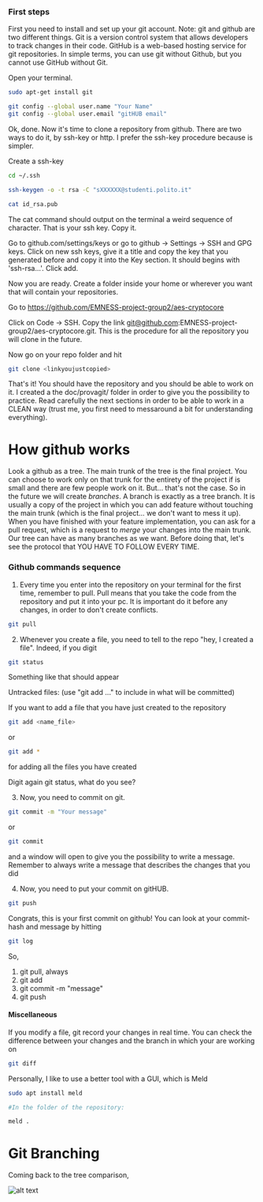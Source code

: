 ### First steps

First you need to install and set up your git account. 
Note: git and github are two different things. Git is a version control system that allows developers to track changes in their code. GitHub is a web-based hosting service for git repositories. In simple terms, you can use git without Github, but you cannot use GitHub without Git.


Open your terminal.

```bash
sudo apt-get install git

git config --global user.name "Your Name"
git config --global user.email "gitHUB email"
```

Ok, done. Now it's time to clone a repository from github. There are two ways to do it, by ssh-key or http. I prefer the ssh-key procedure because is simpler.

Create a ssh-key

```bash
cd ~/.ssh

ssh-keygen -o -t rsa -C "sXXXXXX@studenti.polito.it"

cat id_rsa.pub
```

The cat command should output on the terminal a weird sequence of character. That is your ssh key. Copy it.

Go to github.com/settings/keys or go to github -> Settings -> SSH and GPG keys. Click on new ssh keys, give it a title and copy the key that you generated before and copy it into the Key section. It should begins with 'ssh-rsa...'. Click add.

Now you are ready. Create a folder inside your home or wherever you want that will contain your repositories. 

Go to https://github.com/EMNESS-project-group2/aes-cryptocore

Click on Code -> SSH. Copy the link git@github.com:EMNESS-project-group2/aes-cryptocore.git. This is the procedure for all the repository you will clone in the future.

Now go on your repo folder and hit

```bash
git clone <linkyoujustcopied>
```

That's it! You should have the repository and you should be able to work on it. I created a the doc/provagit/ folder in order to give you the possibility to practice. Read carefully the next sections in order to be able to work in a CLEAN way (trust me, you first need to messaround a bit for understanding everything).

# How github works

Look a github as a tree. The main trunk of the tree is the final project. You can choose to work only on that trunk for the entirety of the project if is small and there are few people work on it. But... that's not the case. So in the future we will create *branches*. A branch is exactly as a tree branch. It is usually a copy of the project in which you can add feature without touching the main trunk (which is the final project... we don't want to mess it up). When you have finished with your feature implementation, you can ask for a pull request, which is a request to *merge* your changes into the main trunk. Our tree can have as many branches as we want. Before doing that, let's see the protocol that YOU HAVE TO FOLLOW EVERY TIME.

### Github commands sequence

1. Every time you enter into the repository on your terminal for the first time, remember to pull. Pull means that you take the code from the repository and put it into your pc. It is important do it before any changes, in order to don't create conflicts.
```bash
git pull
```
2. Whenever you create a file, you need to tell to the repo "hey, I created a file". Indeed, if you digit

```bash
git status
```
Something like that should appear

Untracked files:
  (use "git add <file>..." to include in what will be committed)

If you want to add a file that you have just created to the repository
```bash
git add <name_file>
```
or 
```bash
git add *
```
for adding all the files you have created

Digit again git status, what do you see?

3. Now, you need to commit on git. 

```bash
git commit -m "Your message"
```
or 
```bash
git commit
```
and a window will open to give you the possibility to write a message. Remember to always write a message that describes the changes that you did

4. Now, you  need to put your commit on gitHUB.

```bash
git push
```

Congrats, this is your first commit on github! You can look at your commit-hash and message by hitting

```bash
git log
```

So,

1. git pull, always
2. git add <file>
3. git commit -m "message"
4. git push

#### Miscellaneous

If you modify a file, git record your changes in real time. You can check the difference between your changes and the branch in which your are working on

```bash
git diff
```

Personally, I like to use a better tool with a GUI, which is Meld

```bash
sudo apt install meld

#In the folder of the repository:

meld .
```

# Git Branching

Coming back to the tree comparison,

![alt text](https://github.com/EMNESS-project-group2/aes-cryptocore/blob/main/branch.png?raw=true)